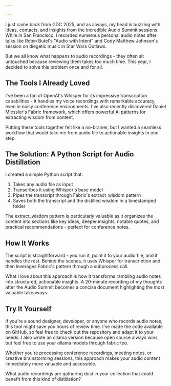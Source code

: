 ```yaml
---

---
```



I just came back from GDC 2025, and as always, my head is buzzing with ideas, contacts, and insights from the incredible Audio Summit sessions. While in San Francisco, I recorded numerous personal audio notes after talks like Robin Butel's "Audio with Intent" and Cody Matthew Johnson's session on diegetic music in Star Wars Outlaws.

But we all know what happens to audio recordings - they often sit untouched because reviewing them takes too much time. This year, I decided to solve this problem once and for all.

## The Tools I Already Loved

I've been a fan of OpenAI's Whisper for its impressive transcription capabilities - it handles my voice recordings with remarkable accuracy, even in noisy conference environments. I've also recently discovered Daniel Miessler's Fabric framework, which offers powerful AI patterns for extracting wisdom from content.

Putting these tools together felt like a no-brainer, but I wanted a seamless workflow that would take me from audio file to actionable insights in one step.

## The Solution: A Python Script for Audio Distillation

I created a simple Python script that:

1. Takes any audio file as input
2. Transcribes it using Whisper's base model
3. Pipes the transcript through Fabric's extract_wisdom pattern
4. Saves both the transcript and the distilled wisdom in a timestamped folder

The extract_wisdom pattern is particularly valuable as it organizes the content into sections like key ideas, deeper insights, notable quotes, and practical recommendations - perfect for conference notes.

## How It Works

The script is straightforward - you run it, point it to your audio file, and it handles the rest. Behind the scenes, it uses Whisper for transcription and then leverages Fabric's pattern through a subprocess call.

What I love about this approach is how it transforms rambling audio notes into structured, actionable insights. A 20-minute recording of my thoughts after the Audio Summit becomes a concise document highlighting the most valuable takeaways.

## Try It Yourself

If you're a sound designer, developer, or anyone who records audio notes, this tool might save you hours of review time. I've made the code available on GitHub, so feel free to check out the repository and adapt it to your needs. I also wrote an ollama version because open source always wins, but feel free to use your ollama models through fabric too.

Whether you're processing conference recordings, meeting notes, or creative brainstorming sessions, this approach makes your audio content immediately more valuable and accessible.

What audio recordings are gathering dust in your collection that could benefit from this kind of distillation?